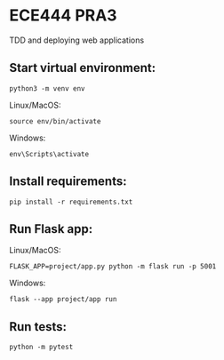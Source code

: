 # ECE444 PRA3

TDD and deploying web applications

## Start virtual environment:
```
python3 -m venv env
```

Linux/MacOS:
```
source env/bin/activate
```

Windows:
```
env\Scripts\activate
```

## Install requirements:
```
pip install -r requirements.txt
```

## Run Flask app:

Linux/MacOS:
```
FLASK_APP=project/app.py python -m flask run -p 5001
```

Windows:
```
flask --app project/app run
```

## Run tests:
```
python -m pytest
```
